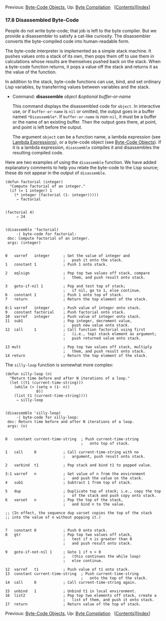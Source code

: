 <!-- This is the GNU Emacs Lisp Reference Manual
corresponding to Emacs version 27.2.

Copyright (C) 1990-1996, 1998-2021 Free Software Foundation,
Inc.

Permission is granted to copy, distribute and/or modify this document
under the terms of the GNU Free Documentation License, Version 1.3 or
any later version published by the Free Software Foundation; with the
Invariant Sections being "GNU General Public License," with the
Front-Cover Texts being "A GNU Manual," and with the Back-Cover
Texts as in (a) below.  A copy of the license is included in the
section entitled "GNU Free Documentation License."

(a) The FSF's Back-Cover Text is: "You have the freedom to copy and
modify this GNU manual.  Buying copies from the FSF supports it in
developing GNU and promoting software freedom." -->

<!-- Created by GNU Texinfo 6.7, http://www.gnu.org/software/texinfo/ -->

Previous: [Byte-Code Objects](Byte_002dCode-Objects.html), Up: [Byte Compilation](Byte-Compilation.html)   \[[Contents](index.html#SEC_Contents "Table of contents")]\[[Index](Index.html "Index")]

### 17.8 Disassembled Byte-Code

People do not write byte-code; that job is left to the byte compiler. But we provide a disassembler to satisfy a cat-like curiosity. The disassembler converts the byte-compiled code into human-readable form.

The byte-code interpreter is implemented as a simple stack machine. It pushes values onto a stack of its own, then pops them off to use them in calculations whose results are themselves pushed back on the stack. When a byte-code function returns, it pops a value off the stack and returns it as the value of the function.

In addition to the stack, byte-code functions can use, bind, and set ordinary Lisp variables, by transferring values between variables and the stack.

*   Command: **disassemble** *object \&optional buffer-or-name*

    This command displays the disassembled code for `object`. In interactive use, or if `buffer-or-name` is `nil` or omitted, the output goes in a buffer named `*Disassemble*`. If `buffer-or-name` is non-`nil`, it must be a buffer or the name of an existing buffer. Then the output goes there, at point, and point is left before the output.

    The argument `object` can be a function name, a lambda expression (see [Lambda Expressions](Lambda-Expressions.html)), or a byte-code object (see [Byte-Code Objects](Byte_002dCode-Objects.html)). If it is a lambda expression, `disassemble` compiles it and disassembles the resulting compiled code.

Here are two examples of using the `disassemble` function. We have added explanatory comments to help you relate the byte-code to the Lisp source; these do not appear in the output of `disassemble`.

    (defun factorial (integer)
      "Compute factorial of an integer."
      (if (= 1 integer) 1
        (* integer (factorial (1- integer)))))
         ⇒ factorial

```
```

    (factorial 4)
         ⇒ 24

```
```

    (disassemble 'factorial)
         -| byte-code for factorial:
     doc: Compute factorial of an integer.
     args: (integer)

```
```

    0   varref   integer      ; Get the value of integer and
                              ;   push it onto the stack.
    1   constant 1            ; Push 1 onto stack.

<!---->

    2   eqlsign               ; Pop top two values off stack, compare
                              ;   them, and push result onto stack.

<!---->

    3   goto-if-nil 1         ; Pop and test top of stack;
                              ;   if nil, go to 1, else continue.
    6   constant 1            ; Push 1 onto top of stack.
    7   return                ; Return the top element of the stack.

<!---->

    8:1 varref   integer      ; Push value of integer onto stack.
    9   constant factorial    ; Push factorial onto stack.
    10  varref   integer      ; Push value of integer onto stack.
    11  sub1                  ; Pop integer, decrement value,
                              ;   push new value onto stack.
    12  call     1            ; Call function factorial using first
                              ;   (i.e., top) stack element as argument;
                              ;   push returned value onto stack.

<!---->

    13 mult                   ; Pop top two values off stack, multiply
                              ;   them, and push result onto stack.
    14 return                 ; Return the top element of the stack.

The `silly-loop` function is somewhat more complex:

    (defun silly-loop (n)
      "Return time before and after N iterations of a loop."
      (let ((t1 (current-time-string)))
        (while (> (setq n (1- n))
                  0))
        (list t1 (current-time-string))))
         ⇒ silly-loop

```
```

    (disassemble 'silly-loop)
         -| byte-code for silly-loop:
     doc: Return time before and after N iterations of a loop.
     args: (n)

```
```

    0   constant current-time-string  ; Push current-time-string
                                      ;   onto top of stack.

<!---->

    1   call     0            ; Call current-time-string with no
                              ;   argument, push result onto stack.

<!---->

    2   varbind  t1           ; Pop stack and bind t1 to popped value.

<!---->

    3:1 varref   n            ; Get value of n from the environment
                              ;   and push the value on the stack.
    4   sub1                  ; Subtract 1 from top of stack.

<!---->

    5   dup                   ; Duplicate top of stack; i.e., copy the top
                              ;   of the stack and push copy onto stack.
    6   varset   n            ; Pop the top of the stack,
                              ;   and bind n to the value.

    ;; (In effect, the sequence dup varset copies the top of the stack
    ;; into the value of n without popping it.)

```
```

    7   constant 0            ; Push 0 onto stack.
    8   gtr                   ; Pop top two values off stack,
                              ;   test if n is greater than 0
                              ;   and push result onto stack.

<!---->

    9   goto-if-not-nil 1     ; Goto 1 if n > 0
                              ;   (this continues the while loop)
                              ;   else continue.

<!---->

    12  varref   t1           ; Push value of t1 onto stack.
    13  constant current-time-string  ; Push current-time-string
                                      ;   onto the top of the stack.
    14  call     0            ; Call current-time-string again.

<!---->

    15  unbind   1            ; Unbind t1 in local environment.
    16  list2                 ; Pop top two elements off stack, create a
                              ;   list of them, and push it onto stack.
    17  return                ; Return value of the top of stack.

Previous: [Byte-Code Objects](Byte_002dCode-Objects.html), Up: [Byte Compilation](Byte-Compilation.html)   \[[Contents](index.html#SEC_Contents "Table of contents")]\[[Index](Index.html "Index")]
